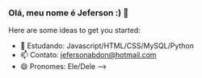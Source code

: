 ### Olá, meu nome é Jeferson :) 👋

Here are some ideas to get you started:

- 🌱 Estudando: Javascript/HTML/CSS/MySQL/Python
- 📫 Contato: jefersonabdon@hotmail.com
- 😄 Pronomes: Ele/Dele
-->
